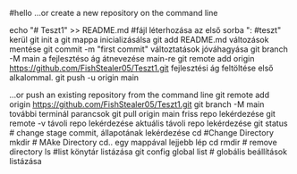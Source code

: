 #hello
…or create a new repository on the command line

echo "# Teszt1" >> README.md #fájl léterhozása az első sorba ": #teszt" kerül
git init  a git mappa inicializásálsa 
git add README.md változások mentése
git commit -m "first commit" változtatások jóváhagyása 
git branch -M main a fejlesztéso ág átnevezése main-re 
git remote add origin https://github.com/FishStealer05/Teszt1.git fejlesztési ág feltöltése első alkalommal.
git push -u origin main

…or push an existing repository from the command line
git remote add origin https://github.com/FishStealer05/Teszt1.git
git branch -M main
további terminál parancsok
git pull   origin main friss repo lekérdezése
git remote -v  távoli repo lekérdezése aktuális távoli repo lekérdezése
git status # change stage commit, 
állapotának lekérdezése
cd #Change Directory 
mkdir # MAke Directory 
cd.. egy mappával lejjebb lép
cd  <directory name>
  rmdir <directory name>  # remove directory
  ls #list könytár listázása
  git config global list  # globális  beállítások listázása
